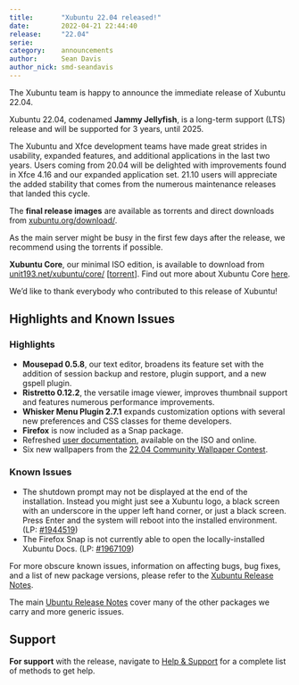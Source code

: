 ```yaml
---
title:       "Xubuntu 22.04 released!"
date:        2022-04-21 22:44:40
release:     "22.04"
serie:       
category:    announcements
author:      Sean Davis
author_nick: smd-seandavis
---
```


The Xubuntu team is happy to announce the immediate release of Xubuntu 22.04.

Xubuntu 22.04, codenamed **Jammy Jellyfish**, is a long-term support (LTS) release and will be supported for 3 years, until 2025.

The Xubuntu and Xfce development teams have made great strides in usability, expanded features, and additional applications in the last two years. Users coming from 20.04 will be delighted with improvements found in Xfce 4.16 and our expanded application set. 21.10 users will appreciate the added stability that comes from the numerous maintenance releases that landed this cycle.

The **final release images** are available as torrents and direct downloads from [xubuntu.org/download/](https://xubuntu.org/download/).

As the main server might be busy in the first few days after the release, we recommend using the torrents if possible.

**Xubuntu Core**, our minimal ISO edition, is available to download from [unit193.net/xubuntu/core/](https://unit193.net/xubuntu/core/) \[[torrent](http://unit193.net/xubuntu/core/xubuntu-22.04-core-amd64.iso.torrent)\]. Find out more about Xubuntu Core [here](https://unit193.net/xubuntu/).

We’d like to thank everybody who contributed to this release of Xubuntu!

Highlights and Known Issues
---------------------------

### Highlights

- **Mousepad 0.5.8**, our text editor, broadens its feature set with the addition of session backup and restore, plugin support, and a new gspell plugin.
- **Ristretto 0.12.2**, the versatile image viewer, improves thumbnail support and features numerous performance improvements.
- **Whisker Menu Plugin 2.7.1** expands customization options with several new preferences and CSS classes for theme developers.
- **Firefox** is now included as a Snap package.
- Refreshed [user documentation](https://xubuntu.github.io/xubuntu-docs/user/C/index.html), available on the ISO and online.
- Six new wallpapers from the [22.04 Community Wallpaper Contest](https://xubuntu.org/news/xubuntu-22-04-community-wallpaper-contest-winners/).

### Known Issues

- The shutdown prompt may not be displayed at the end of the installation. Instead you might just see a Xubuntu logo, a black screen with an underscore in the upper left hand corner, or just a black screen. Press Enter and the system will reboot into the installed environment. (LP: [\#1944519](https://bugs.launchpad.net/ubuntu-release-notes/+bug/1944519))
- The Firefox Snap is not currently able to open the locally-installed Xubuntu Docs. (LP: [\#1967109](https://bugs.launchpad.net/ubuntu/+source/firefox/+bug/1967109))

For more obscure known issues, information on affecting bugs, bug fixes, and a list of new package versions, please refer to the [Xubuntu Release Notes](https://wiki.xubuntu.org/releases/22.04/release-notes).

The main [Ubuntu Release Notes](https://discourse.ubuntu.com/t/jammy-jellyfish-release-notes/24668) cover many of the other packages we carry and more generic issues.

Support
-------

**For support** with the release, navigate to [Help &amp; Support](https://xubuntu.org/help/) for a complete list of methods to get help.
